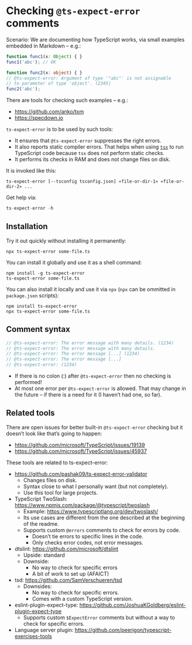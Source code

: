 # Checking `@ts-expect-error` comments

Scenario: We are documenting how TypeScript works, via small examples embedded in Markdown – e.g.:

```ts
function func1(x: Object) { }
func1('abc'); // OK

function func2(x: object) { }
// @ts-expect-error: Argument of type '"abc"' is not assignable
// to parameter of type 'object'. (2345)
func2('abc');
```

There are tools for checking such examples – e.g.:

* https://github.com/anko/txm
* https://specdown.io

`ts-expect-error` is to be used by such tools:

* It ensures that `@ts-expect-error` suppresses the right errors.
* It also reports static compiler errors. That helps when using [`tsx`](https://github.com/privatenumber/tsx) to run TypeScript code because `tsx` does not perform static checks.
* It performs its checks in RAM and does not change files on disk.

It is invoked like this:

```
ts-expect-error [--tsconfig tsconfig.json] «file-or-dir-1» «file-or-dir-2» ...
```

Get help via:

```js
ts-expect-error -h
```

## Installation

Try it out quickly without installing it permanently:

```
npx ts-expect-error some-file.ts
```

You can install it globally and use it as a shell command:

```
npm install -g ts-expect-error
ts-expect-error some-file.ts
```

You can also install it locally and use it via `npx` (`npx` can be ommitted in `package.json` scripts):

```
npm install ts-expect-error
npx ts-expect-error some-file.ts
```

## Comment syntax

```ts
// @ts-expect-error: The error message with many details. (1234)
// @ts-expect-error: The error message with many details.
// @ts-expect-error: The error message [...] (1234)
// @ts-expect-error: The error message [...]
// @ts-expect-error: (1234)
```

* If there is no colon (:) after `@ts-expect-error` then no checking is performed!
* At most one error per `@ts-expect-error` is allowed. That may change in the future – if there is a need for it (I haven’t had one, so far).

## Related tools

There are open issues for better built-in `@ts-expect-error` checking but it doesn’t look like that’s going to happen:

* https://github.com/microsoft/TypeScript/issues/19139
* https://github.com/microsoft/TypeScript/issues/45937

These tools are related to ts-expect-error:

* https://github.com/pashak09/ts-expect-error-validator
  * Changes files on disk.
  * Syntax close to what I personally want (but not completely).
  * Use this tool for large projects.
* TypeScript TwoSlash: https://www.npmjs.com/package/@typescript/twoslash
  * Example: https://www.typescriptlang.org/dev/twoslash/
  * Its use cases are different from the one described at the beginning of the readme.
  * Supports custom `@errors` comments to check for errors by code.
    * Doesn’t tie errors to specific lines in the code.
    * Only checks error codes, not error messages.
* dtslint: https://github.com/microsoft/dtslint
  * Upside: standard
  * Downside:
    * No way to check for specific errors
    * A bit of work to set up (AFAICT)
* tsd: https://github.com/SamVerschueren/tsd
  * Downsides:
    * No way to check for specific errors.
    * Comes with a  custom TypeScript version.
* eslint-plugin-expect-type: https://github.com/JoshuaKGoldberg/eslint-plugin-expect-type
  * Supports custom `$ExpectError` comments but without a way to check for specific errors.
* Language server plugin: https://github.com/peerigon/typescript-exercises-tools
